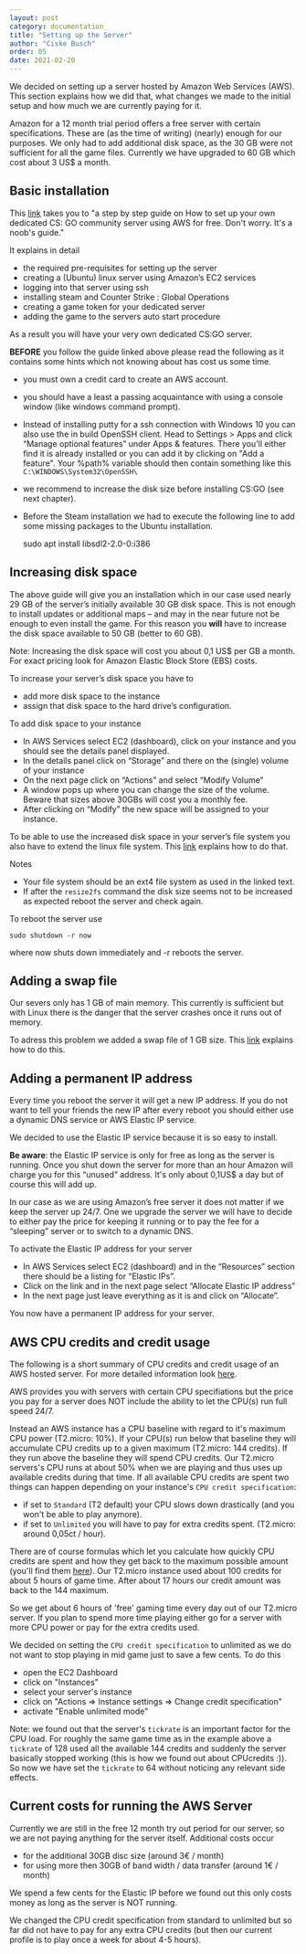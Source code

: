 ```yaml
---
layout: post
category: documentation
title: "Setting up the Server"
author: "Ciske Busch"
order: 05
date: 2021-02-20
---
```


We decided on setting up a server hosted by Amazon Web Services (AWS). This section explains how we did that, what changes we made to the initial setup and how much we are currently paying for it.

Amazon for a 12 month trial period offers a free server with certain specifications. These are (as the time of writing) (nearly) enough for our purposes. We only had to add additional disk space, as the 30 GB were not sufficient for all the game files. Currently we have upgraded to 60 GB which cost about 3 US$ a month.

## Basic installation ##

This [link](https://www.reddit.com/r/GlobalOffensive/comments/hro0ct/setting_up_your_own_dedicated_cs_go_community/) takes you to "a step by step guide on How to set up your own dedicated CS: GO community server using AWS for free. Don't worry. It's a noob's guide."

It explains in detail
* the required pre-requisites for setting up the server
* creating a (Ubuntu) linux server using Amazon’s EC2 services
* logging into that server using ssh
* installing steam and Counter Strike : Global Operations
* creating a game token for your dedicated server
* adding the game to the servers auto start procedure

As a result you will have your very own dedicated CS:GO server.

**BEFORE** you follow the guide linked above please read the following as it contains some hints which not knowing about has cost us some time.

* you must own a credit card to create an AWS account.
* you should have a least a passing acquaintance with using a console window (like windows command prompt).
* Instead of installing putty for a ssh connection with Windows 10 you can also use the in build OpenSSH client. Head to Settings > Apps and click “Manage optional features” under Apps & features. There you'll either find it is already  installed or you can add it by clicking on "Add a feature". Your %path% variable should then contain something like this `C:\WINDOWS\System32\OpenSSH\`
* we recommend to increase the disk size before installing CS:GO (see next chapter).
* Before the Steam installation we had to execute the following line to add some missing packages to the Ubuntu installation.

    sudo apt install libsdl2-2.0-0:i386


## Increasing disk space ##
The above guide will give you an installation which in our case used nearly 29 GB of the server’s initially available 30 GB disk space. This is not enough to install updates or additional maps – and may in the near future not be enough to even install the game. For this reason you **will** have to increase the disk space available to 50 GB (better to 60 GB). 

Note: Increasing the disk space will cost you about 0,1 US$ per GB a month. For exact pricing look for Amazon Elastic Block Store (EBS) costs.

To increase your server’s disk space you have to
* add more disk space to the instance
* assign that disk space to the hard drive’s configuration.

To add disk space to your instance

* In AWS Services select EC2 (dashboard), click on your instance and you should see the details panel displayed.
* In the details panel click on “Storage” and there on the (single) volume of your instance
* On the next page click on “Actions” and select “Modify Volume”
* A window pops up where you can change the size of the volume. Beware that sizes above 30GBs will cost you a monthly fee.
* After clicking on “Modify” the new space will be assigned to your instance.

To be able to use the increased disk space in your server’s file system you also have to extend the linux file system. This [link](https://aws.amazon.com/de/premiumsupport/knowledge-center/extend-linux-file-system/) explains how to do that.

Notes

* Your file system should be an ext4 file system as used in the linked text.
* If after the `resize2fs` command the disk size seems not to be increased as expected reboot the server and check again.

To reboot the server use

	sudo shutdown -r now

where now shuts down immediately and -r reboots the server.


## Adding a swap file ##

Our severs only has 1 GB of main memory. This currently is sufficient but with Linux there is the danger that the server crashes once it runs out of memory.

To adress this problem we added a swap file of 1 GB size. This [link](https://linuxbeast.com/tutorials/aws/how-to-add-swap-space-on-ec2-ubuntu-18-04/) explains how to do this.

## Adding a permanent IP address ##

Every time you reboot the server it will get a new IP address. If you do not want to tell your friends the new IP after every reboot you should either use a dynamic DNS service or AWS Elastic IP service.

We decided to use the Elastic IP service because it is so easy to install.

**Be aware**: the Elastic IP service is only for free as long as the server is running. Once you shut down the server for more than an hour Amazon will charge you for this “unused” address. It's only about 0,1US$ a day but of course this will add up.

In our case as we are using Amazon’s free server it does not matter if we keep the server up 24/7. One we upgrade the server we will have to decide to either pay the price for keeping it running or to pay the fee for a “sleeping” server or to switch to a dynamic DNS.

To activate the Elastic IP address for your server

* In AWS Services select EC2 (dashboard) and in the “Resources” section there should be a listing for “Elastic IPs”.
* Click on the link and in the next page select “Allocate Elastic IP address”
* In the next page just leave everything as it is and click on “Allocate”.

You now have a permanent IP address for your server.


## AWS CPU credits and credit usage ##

The following is a short summary of CPU credits and credit usage of an AWS hosted server. For more detailed information look [here](https://docs.aws.amazon.com/AWSEC2/latest/UserGuide/burstable-credits-baseline-concepts.html).

AWS provides you with servers with certain CPU specifiations but the price you pay for a server does NOT include the ability to let the CPU(s) run full speed 24/7. 

Instead an AWS instance has a CPU baseline with regard to it's maximum CPU power (T2.micro: 10%). If your CPU(s) run below that baseline they will accumulate CPU credits up to a given maximum (T2.micro: 144 credits). If they run above the baseline they will spend CPU credits. Our T2.micro servers's CPU runs at about 50% when we are playing and thus uses up available credits during that time. If all available CPU credits are spent two things can happen depending on your instance's `CPU credit specification`:

* if set to `Standard` (T2 default) your CPU slows down drastically (and you won't be able to play anymore).
* if set to `Unlimited` you will have to pay for extra credits spent. (T2.micro: around 0,05ct / hour).

There are of course formulas which let you calculate how quickly CPU credits are spent and how they get back to the maximum possible amount (you'll find them [here](https://docs.aws.amazon.com/AWSEC2/latest/UserGuide/burstable-credits-baseline-concepts.html)). Our T2.micro instance used about 100 credits for about 5 hours of game time. After about 17 hours our credit amount was back to the 144 maximum. 

So we get about 6 hours of 'free' gaming time every day out of our T2.micro server. If you plan to spend more time playing either go for a server with more CPU power or pay for the extra credits used.

We decided on setting the `CPU credit specification` to unlimited as we do not want to stop playing in mid game just to save a few cents. To do this 
* open the EC2 Dashboard
* click on  "Instances"
* select your server's instance
* click on "Actions => Instance settings => Change credit specification"
* activate "Enable unlimited mode"

Note: we found out that the server's `tickrate` is an important factor for the CPU load. For roughly the same game time as in the example above a `tickrate` of 128 used all the available 144 credits and suddenly the server basically stopped working (this is how we found out about CPUcredits :)). So now we have set the `tickrate` to 64 without noticing any relevant side effects. 

## Current costs for running the AWS Server ##

Currently we are still in the free 12 month try out period for our server, so we are not paying anything for the server itself. Additional costs occur
- for the additional 30GB disc size (around 3€ / month)
- for using more then 30GB of band width / data transfer (around 1€ / month)

We spend a few cents for the Elastic IP before we found out this only costs money as long as the server is NOT running.

We changed the CPU credit specification from standard to unlimited but so far did not have to pay for any extra CPU credits (but then our current profile is to play once a week for about 4-5 hours).
